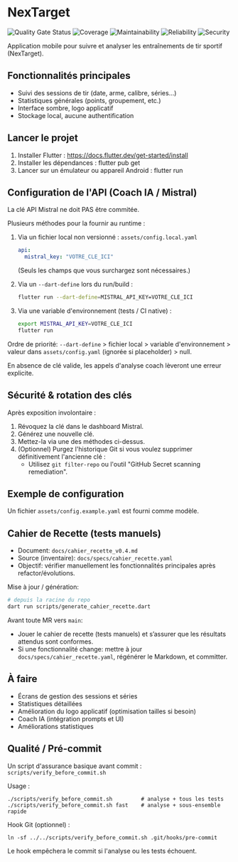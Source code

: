 # NexTarget

<!-- SonarCloud Badges -->
![Quality Gate Status](https://sonarcloud.io/api/project_badges/measure?project=clementseguy_NexTarget-app&metric=alert_status)
![Coverage](https://sonarcloud.io/api/project_badges/measure?project=clementseguy_NexTarget-app&metric=coverage)
![Maintainability](https://sonarcloud.io/api/project_badges/measure?project=clementseguy_NexTarget-app&metric=sqale_rating)
![Reliability](https://sonarcloud.io/api/project_badges/measure?project=clementseguy_NexTarget-app&metric=reliability_rating)
![Security](https://sonarcloud.io/api/project_badges/measure?project=clementseguy_NexTarget-app&metric=security_rating)

Application mobile pour suivre et analyser les entraînements de tir sportif (NexTarget).

## Fonctionnalités principales
- Suivi des sessions de tir (date, arme, calibre, séries...)
- Statistiques générales (points, groupement, etc.)
- Interface sombre, logo applicatif
- Stockage local, aucune authentification

## Lancer le projet

1. Installer Flutter : https://docs.flutter.dev/get-started/install
2. Installer les dépendances :
   flutter pub get
3. Lancer sur un émulateur ou appareil Android :
   flutter run

## Configuration de l'API (Coach IA / Mistral)

La clé API Mistral ne doit PAS être commitée.

Plusieurs méthodes pour la fournir au runtime :

1. Via un fichier local non versionné : `assets/config.local.yaml`
   ```yaml
   api:
     mistral_key: "VOTRE_CLE_ICI"
   ```
   (Seuls les champs que vous surchargez sont nécessaires.)

2. Via un `--dart-define` lors du run/build :
   ```bash
   flutter run --dart-define=MISTRAL_API_KEY=VOTRE_CLE_ICI
   ```

3. Via une variable d'environnement (tests / CI native) :
   ```bash
   export MISTRAL_API_KEY=VOTRE_CLE_ICI
   flutter run
   ```

Ordre de priorité: `--dart-define` > fichier local > variable d'environnement > valeur dans `assets/config.yaml` (ignorée si placeholder) > null.

En absence de clé valide, les appels d'analyse coach lèveront une erreur explicite.

## Sécurité & rotation des clés

Après exposition involontaire :
1. Révoquez la clé dans le dashboard Mistral.
2. Générez une nouvelle clé.
3. Mettez-la via une des méthodes ci-dessus.
4. (Optionnel) Purgez l'historique Git si vous voulez supprimer définitivement l'ancienne clé :
   - Utilisez `git filter-repo` ou l'outil "GitHub Secret scanning remediation".

## Exemple de configuration

Un fichier `assets/config.example.yaml` est fourni comme modèle.

## Cahier de Recette (tests manuels)

- Document: `docs/cahier_recette_v0.4.md`
- Source (inventaire): `docs/specs/cahier_recette.yaml`
- Objectif: vérifier manuellement les fonctionnalités principales après refactor/évolutions.

Mise à jour / génération:

```bash
# depuis la racine du repo
dart run scripts/generate_cahier_recette.dart
```

Avant toute MR vers `main`:
- Jouer le cahier de recette (tests manuels) et s’assurer que les résultats attendus sont conformes.
- Si une fonctionnalité change: mettre à jour `docs/specs/cahier_recette.yaml`, régénérer le Markdown, et committer.

## À faire
- Écrans de gestion des sessions et séries
- Statistiques détaillées
- Amélioration du logo applicatif (optimisation tailles si besoin)
- Coach IA (intégration prompts et UI)
- Améliorations statistiques

## Qualité / Pré-commit

Un script d'assurance basique avant commit : `scripts/verify_before_commit.sh`

Usage :
```
./scripts/verify_before_commit.sh         # analyse + tous les tests
./scripts/verify_before_commit.sh fast    # analyse + sous-ensemble rapide
```

Hook Git (optionnel) :
```
ln -sf ../../scripts/verify_before_commit.sh .git/hooks/pre-commit
```
Le hook empêchera le commit si l'analyse ou les tests échouent.
